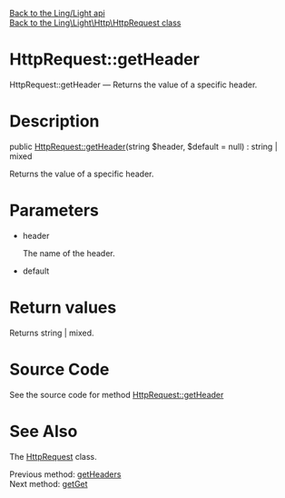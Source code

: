[Back to the Ling/Light api](https://github.com/lingtalfi/Light/blob/master/doc/api/Ling/Light.md)<br>
[Back to the Ling\Light\Http\HttpRequest class](https://github.com/lingtalfi/Light/blob/master/doc/api/Ling/Light/Http/HttpRequest.md)


HttpRequest::getHeader
================



HttpRequest::getHeader — Returns the value of a specific header.




Description
================


public [HttpRequest::getHeader](https://github.com/lingtalfi/Light/blob/master/doc/api/Ling/Light/Http/HttpRequest/getHeader.md)(string $header, $default = null) : string | mixed




Returns the value of a specific header.




Parameters
================


- header

    The name of the header.

- default

    


Return values
================

Returns string | mixed.








Source Code
===========
See the source code for method [HttpRequest::getHeader](https://github.com/lingtalfi/Light/blob/master/Http/HttpRequest.php#L309-L312)


See Also
================

The [HttpRequest](https://github.com/lingtalfi/Light/blob/master/doc/api/Ling/Light/Http/HttpRequest.md) class.

Previous method: [getHeaders](https://github.com/lingtalfi/Light/blob/master/doc/api/Ling/Light/Http/HttpRequest/getHeaders.md)<br>Next method: [getGet](https://github.com/lingtalfi/Light/blob/master/doc/api/Ling/Light/Http/HttpRequest/getGet.md)<br>

